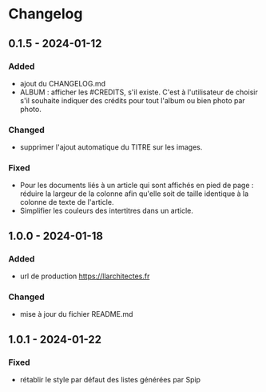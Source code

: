 # Changelog

## 0.1.5 - 2024-01-12

### Added

- ajout du CHANGELOG.md
- ALBUM : afficher les #CREDITS, s'il existe. C'est à l'utilisateur de choisir s'il souhaite indiquer des crédits pour tout l'album ou bien photo par photo.

### Changed

- supprimer l'ajout automatique du TITRE sur les images.

### Fixed

- Pour les documents liés à un article qui sont affichés en pied de page : réduire la largeur de la colonne afin qu'elle soit de taille identique à la colonne de texte de l'article.
- Simplifier les couleurs des intertitres dans un article.

## 1.0.0 - 2024-01-18

### Added

- url de production https://llarchitectes.fr

### Changed

- mise à jour du fichier README.md

## 1.0.1 - 2024-01-22

### Fixed

- rétablir le style par défaut des listes générées par Spip
